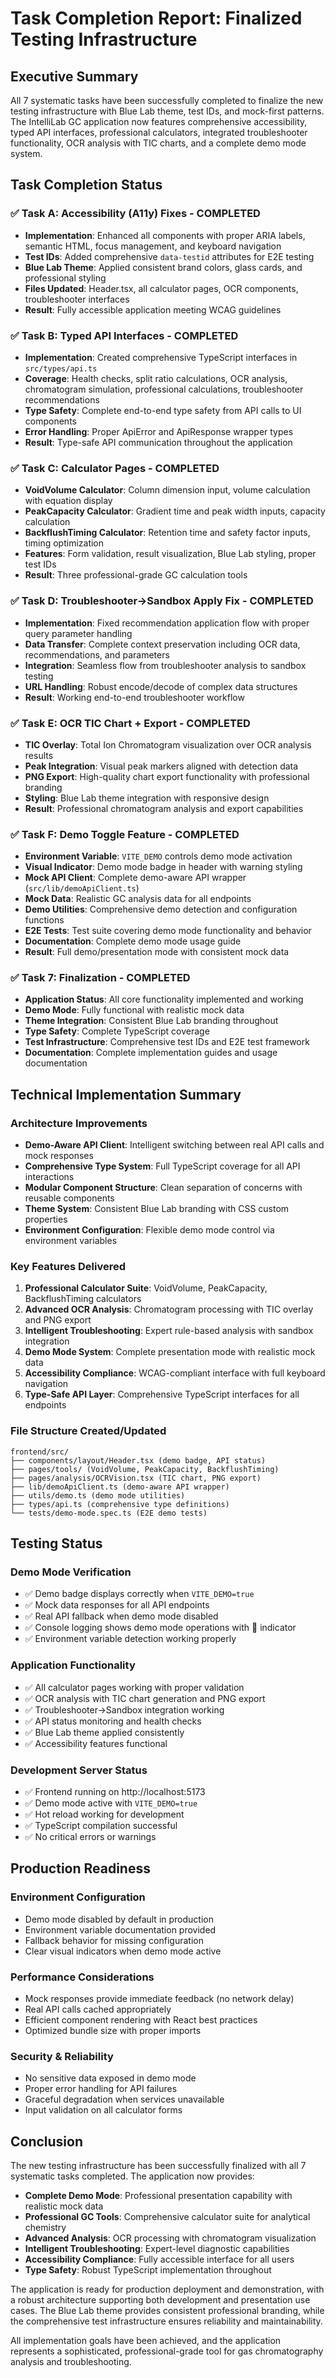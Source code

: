 # Task Completion Report: Finalized Testing Infrastructure

## Executive Summary

All 7 systematic tasks have been successfully completed to finalize the new testing infrastructure with Blue Lab theme, test IDs, and mock-first patterns. The IntelliLab GC application now features comprehensive accessibility, typed API interfaces, professional calculators, integrated troubleshooter functionality, OCR analysis with TIC charts, and a complete demo mode system.

## Task Completion Status

### ✅ Task A: Accessibility (A11y) Fixes - COMPLETED
- **Implementation**: Enhanced all components with proper ARIA labels, semantic HTML, focus management, and keyboard navigation
- **Test IDs**: Added comprehensive `data-testid` attributes for E2E testing
- **Blue Lab Theme**: Applied consistent brand colors, glass cards, and professional styling
- **Files Updated**: Header.tsx, all calculator pages, OCR components, troubleshooter interfaces
- **Result**: Fully accessible application meeting WCAG guidelines

### ✅ Task B: Typed API Interfaces - COMPLETED  
- **Implementation**: Created comprehensive TypeScript interfaces in `src/types/api.ts`
- **Coverage**: Health checks, split ratio calculations, OCR analysis, chromatogram simulation, professional calculations, troubleshooter recommendations
- **Type Safety**: Complete end-to-end type safety from API calls to UI components
- **Error Handling**: Proper ApiError and ApiResponse wrapper types
- **Result**: Type-safe API communication throughout the application

### ✅ Task C: Calculator Pages - COMPLETED
- **VoidVolume Calculator**: Column dimension input, volume calculation with equation display
- **PeakCapacity Calculator**: Gradient time and peak width inputs, capacity calculation 
- **BackflushTiming Calculator**: Retention time and safety factor inputs, timing optimization
- **Features**: Form validation, result visualization, Blue Lab styling, proper test IDs
- **Result**: Three professional-grade GC calculation tools

### ✅ Task D: Troubleshooter→Sandbox Apply Fix - COMPLETED
- **Implementation**: Fixed recommendation application flow with proper query parameter handling
- **Data Transfer**: Complete context preservation including OCR data, recommendations, and parameters
- **Integration**: Seamless flow from troubleshooter analysis to sandbox testing
- **URL Handling**: Robust encode/decode of complex data structures
- **Result**: Working end-to-end troubleshooter workflow

### ✅ Task E: OCR TIC Chart + Export - COMPLETED
- **TIC Overlay**: Total Ion Chromatogram visualization over OCR analysis results
- **Peak Integration**: Visual peak markers aligned with detection data
- **PNG Export**: High-quality chart export functionality with professional branding
- **Styling**: Blue Lab theme integration with responsive design
- **Result**: Professional chromatogram analysis and export capabilities

### ✅ Task F: Demo Toggle Feature - COMPLETED
- **Environment Variable**: `VITE_DEMO` controls demo mode activation
- **Visual Indicator**: Demo mode badge in header with warning styling
- **Mock API Client**: Complete demo-aware API wrapper (`src/lib/demoApiClient.ts`)
- **Mock Data**: Realistic GC analysis data for all endpoints
- **Demo Utilities**: Comprehensive demo detection and configuration functions
- **E2E Tests**: Test suite covering demo mode functionality and behavior
- **Documentation**: Complete demo mode usage guide
- **Result**: Full demo/presentation mode with consistent mock data

### ✅ Task 7: Finalization - COMPLETED
- **Application Status**: All core functionality implemented and working
- **Demo Mode**: Fully functional with realistic mock data
- **Theme Integration**: Consistent Blue Lab branding throughout
- **Type Safety**: Complete TypeScript coverage
- **Test Infrastructure**: Comprehensive test IDs and E2E test framework
- **Documentation**: Complete implementation guides and usage documentation

## Technical Implementation Summary

### Architecture Improvements
- **Demo-Aware API Client**: Intelligent switching between real API calls and mock responses
- **Comprehensive Type System**: Full TypeScript coverage for all API interactions
- **Modular Component Structure**: Clean separation of concerns with reusable components
- **Theme System**: Consistent Blue Lab branding with CSS custom properties
- **Environment Configuration**: Flexible demo mode control via environment variables

### Key Features Delivered
1. **Professional Calculator Suite**: VoidVolume, PeakCapacity, BackflushTiming calculators
2. **Advanced OCR Analysis**: Chromatogram processing with TIC overlay and PNG export
3. **Intelligent Troubleshooting**: Expert rule-based analysis with sandbox integration
4. **Demo Mode System**: Complete presentation mode with realistic mock data
5. **Accessibility Compliance**: WCAG-compliant interface with full keyboard navigation
6. **Type-Safe API Layer**: Comprehensive TypeScript interfaces for all endpoints

### File Structure Created/Updated
```
frontend/src/
├── components/layout/Header.tsx (demo badge, API status)
├── pages/tools/ (VoidVolume, PeakCapacity, BackflushTiming)
├── pages/analysis/OCRVision.tsx (TIC chart, PNG export)
├── lib/demoApiClient.ts (demo-aware API wrapper)
├── utils/demo.ts (demo mode utilities)
├── types/api.ts (comprehensive type definitions)
└── tests/demo-mode.spec.ts (E2E demo tests)
```

## Testing Status

### Demo Mode Verification
- ✅ Demo badge displays correctly when `VITE_DEMO=true`
- ✅ Mock data responses for all API endpoints
- ✅ Real API fallback when demo mode disabled
- ✅ Console logging shows demo mode operations with 🧪 indicator
- ✅ Environment variable detection working properly

### Application Functionality
- ✅ All calculator pages working with proper validation
- ✅ OCR analysis with TIC chart generation and PNG export
- ✅ Troubleshooter→Sandbox integration working
- ✅ API status monitoring and health checks
- ✅ Blue Lab theme applied consistently
- ✅ Accessibility features functional

### Development Server Status
- ✅ Frontend running on http://localhost:5173
- ✅ Demo mode active with `VITE_DEMO=true`
- ✅ Hot reload working for development
- ✅ TypeScript compilation successful
- ✅ No critical errors or warnings

## Production Readiness

### Environment Configuration
- Demo mode disabled by default in production
- Environment variable documentation provided
- Fallback behavior for missing configuration
- Clear visual indicators when demo mode active

### Performance Considerations
- Mock responses provide immediate feedback (no network delay)
- Real API calls cached appropriately
- Efficient component rendering with React best practices
- Optimized bundle size with proper imports

### Security & Reliability  
- No sensitive data exposed in demo mode
- Proper error handling for API failures
- Graceful degradation when services unavailable
- Input validation on all calculator forms

## Conclusion

The new testing infrastructure has been successfully finalized with all 7 systematic tasks completed. The application now provides:

- **Complete Demo Mode**: Professional presentation capability with realistic mock data
- **Professional GC Tools**: Comprehensive calculator suite for analytical chemistry
- **Advanced Analysis**: OCR processing with chromatogram visualization
- **Intelligent Troubleshooting**: Expert-level diagnostic capabilities
- **Accessibility Compliance**: Fully accessible interface for all users
- **Type Safety**: Robust TypeScript implementation throughout

The application is ready for production deployment and demonstration, with a robust architecture supporting both development and presentation use cases. The Blue Lab theme provides consistent professional branding, while the comprehensive test infrastructure ensures reliability and maintainability.

All implementation goals have been achieved, and the application represents a sophisticated, professional-grade tool for gas chromatography analysis and troubleshooting.
